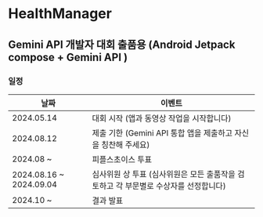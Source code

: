 # HealthManager

## Gemini API 개발자 대회 출품용 (Android Jetpack compose + Gemini API )

### 일정
| 날짜 | 이벤트 |
|------|--------|
| 2024.05.14 | 대회 시작 (앱과 동영상 작업을 시작합니다) |
| 2024.08.12 | 제출 기한 (Gemini API 통합 앱을 제출하고 자신을 칭찬해 주세요) |
| 2024.08 ~ | 피플스초이스 투표 |
| 2024.08.16 ~ 2024.09.04 | 심사위원 상 투표 (심사위원은 모든 출품작을 검토하고 각 부문별로 수상자를 선정합니다) |
| 2024.10 ~ | 결과 발표 |

